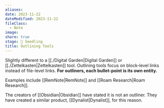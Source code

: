 ```yaml
---
aliases: 
date: 2023-11-22
dateModified: 2023-11-22
fileClass:
  - Note
image: 
share: true
stage: 🌱 Seedling
title: Outlining Tools
---
```


Slightly different to a [[./Digital Garden|Digital Garden]] or [[./Zettelkasten|Zettelkasten]] tool. Outlining tools focus on block-level links instead of file-level links. **For outliners, each bullet-point is its own entity.** 

Examples include [[RemNote|RemNote]] and [[Roam Research|Roam Research]].

The creators of [[Obsidian|Obsidian]] have stated it is not an outliner. They have created a similar product, [[Dynalist|Dynalist]], for this reason. 
